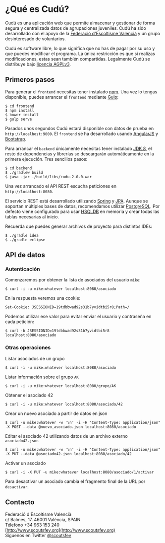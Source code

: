 # ¿Qué es Cudú?

Cudú es una aplicación web que permite almacenar y gestionar de forma segura y centralizada datos de agrupaciones juveniles. Cudú ha sido desarrollado con el apoyo de la [Federació d'Escoltisme Valencià](http://www.scoutsfev.org) y un grupo desinteresado de voluntarios.

Cudú es software libre, lo que significa que no has de pagar por su uso y que puedes modificar el programa. La única restricción es que si realizas modificaciones, estas sean tambíén compartidas. Legalmente Cudú se distribuye bajo [licencia AGPLv3](http://www.gnu.org/licenses/agpl-3.0.html).

## Primeros pasos

Para generar el `frontend` necesitas tener instalado [npm](https://www.npmjs.org). Una vez lo tengas disponible, puedes arrancar el `frontend` mediante [Gulp](http://gulpjs.com):

	$ cd frontend
	$ npm install
	$ bower install
	$ gulp serve

Pasados unos segundos Cudú estará disponible con datos de prueba en `http://localhost:9000`. El `frontend` se ha desarrollado usando [AngularJS](https://angularjs.org) y [Bootstrap](http://getbootstrap.com).

Para arrancar el `backend` únicamente necesitas tener instalado [JDK 8](http://www.oracle.com/technetwork/java/javase/downloads/jdk8-downloads-2133151.html), el resto de dependencias y librerías se descargarán automáticamente en la primera ejecución. Tres sencillos pasos:

	$ cd backend
	$ ./gradlew build
	$ java -jar ./build/libs/cudu-2.0.0.war

Una vez arrancado el API REST escucha peticiones en `http://localhost:8080`.

El servicio REST está desarrollado utilizando [Spring](http://projects.spring.io/spring-framework) y [JPA](http://projects.spring.io/spring-data-jpa). Aunque se soportan múltiples bases de datos, recomendamos utilizar [PostgreSQL](http://www.postgresql.org). Por defecto viene configurado para usar [HSQLDB](http://hsqldb.org) en memoria y crear todas las tablas necesarias al inicio.



Recuerda que puedes generar archivos de proyecto para distintos IDEs:

	$ ./gradle idea
	$ ./gradle eclipse

## API de datos

### Autenticación

Comenzaremos por obtener la lista de asociados del usuario `mike`:

	$ curl -i -u mike:whatever localhost:8080/asociado

En la respuesta veremos una cookie:

	Set-Cookie: JSESSIONID=19tdbbwad92s31b7yvidtbi5r8;Path=/

Podemos utilizar ese valor para evitar enviar el usuario y contraseña en cada petición:

	$ curl -b JSESSIONID=19tdbbwad92s31b7yvidtbi5r8 localhost:8080/asociado

### Otras operaciones

Listar asociados de un grupo

	$ curl -i -u mike:whatever localhost:8080/asociado

Listar información sobre el grupo `AK`

	$ curl -i -u mike:whatever localhost:8080/grupo/AK

Obtener el asociado 42

	$ curl -i -u mike:whatever localhost:8080/asociado/42

Crear un nuevo asociado a partir de datos en json

	$ curl -u mike:whatever -w '\n' -i -H "Content-Type: application/json" -X POST --data @nuevo_asociado.json localhost:8080/asociado

Editar el asociado 42 utilizando datos de un archivo externo `asociado42.json`

	$ curl -u mike:whatever -w '\n' -i -H "Content-Type: application/json" -X PUT --data @asociado42.json localhost:8080/asociado/42

Activar un asociado

	$ curl -i -X PUT -u mike:whatever localhost:8080/asociado/1/activar

Para desactivar un asociado cambia el fragmento final de la URL por `desactivar`.


## Contacto

Federació d'Escoltisme Valencià  
c/ Balmes, 17. 46001 València, SPAIN  
Télefono +34 963 153 240  
[http://www.scoutsfev.org](http://www.scoutsfev.org)  
Siguenos en Twitter [@scoutsfev](https://twitter.com/scoutsfev)

